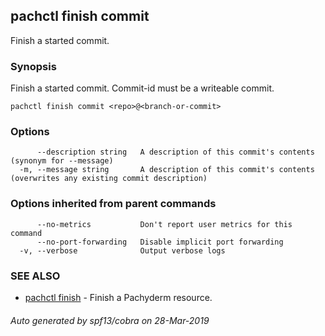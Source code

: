 ## pachctl finish commit

Finish a started commit.

### Synopsis


Finish a started commit. Commit-id must be a writeable commit.

```
pachctl finish commit <repo>@<branch-or-commit>
```

### Options

```
      --description string   A description of this commit's contents (synonym for --message)
  -m, --message string       A description of this commit's contents (overwrites any existing commit description)
```

### Options inherited from parent commands

```
      --no-metrics           Don't report user metrics for this command
      --no-port-forwarding   Disable implicit port forwarding
  -v, --verbose              Output verbose logs
```

### SEE ALSO
* [pachctl finish](pachctl_finish.md)	 - Finish a Pachyderm resource.

###### Auto generated by spf13/cobra on 28-Mar-2019
